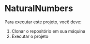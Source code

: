 # NaturalNumbers

Para executar este projeto, você deve:

1. Clonar o repositório em sua máquina
2. Executar o projeto
